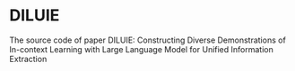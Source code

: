 # DILUIE
The source code of paper DILUIE: Constructing Diverse Demonstrations of In-context Learning with Large Language Model for Unified Information Extraction
